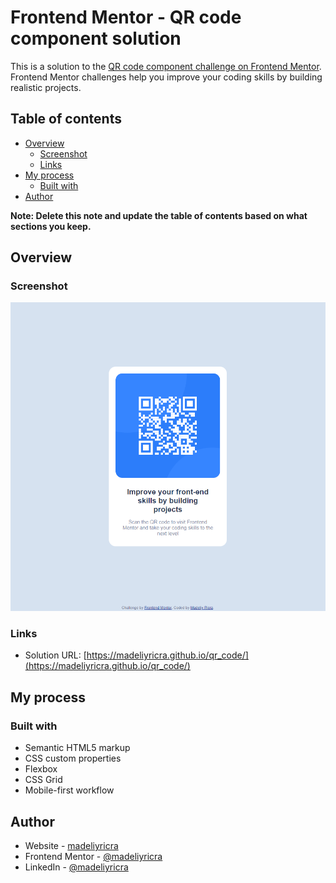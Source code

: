 # Frontend Mentor - QR code component solution

This is a solution to the [QR code component challenge on Frontend Mentor](https://www.frontendmentor.io/challenges/qr-code-component-iux_sIO_H). Frontend Mentor challenges help you improve your coding skills by building realistic projects. 

## Table of contents

- [Overview](#overview)
  - [Screenshot](#screenshot)
  - [Links](#links)
- [My process](#my-process)
  - [Built with](#built-with)
- [Author](#author)

**Note: Delete this note and update the table of contents based on what sections you keep.**

## Overview

### Screenshot

![](./design/my_solution.png)

### Links

- Solution URL: [https://madeliyricra.github.io/qr_code/](https://madeliyricra.github.io/qr_code/)

## My process

### Built with

- Semantic HTML5 markup
- CSS custom properties
- Flexbox
- CSS Grid
- Mobile-first workflow

## Author

- Website - [madeliyricra](https://www.your-site.com)
- Frontend Mentor - [@madeliyricra](https://www.frontendmentor.io/profile/madeliyricra)
- LinkedIn - [@madeliyricra](https://www.linkedin.com/in/madeliyricra/)

